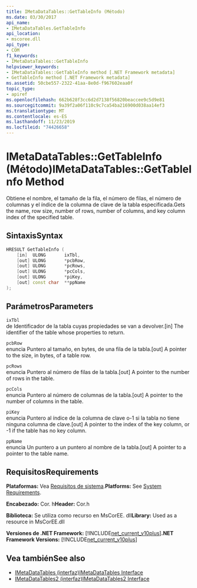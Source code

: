 ```yaml
---
title: IMetaDataTables::GetTableInfo (Método)
ms.date: 03/30/2017
api_name:
- IMetaDataTables.GetTableInfo
api_location:
- mscoree.dll
api_type:
- COM
f1_keywords:
- IMetaDataTables::GetTableInfo
helpviewer_keywords:
- IMetaDataTables::GetTableInfo method [.NET Framework metadata]
- GetTableInfo method [.NET Framework metadata]
ms.assetid: 50cbe557-2322-41aa-8e0d-f967602eaa0f
topic_type:
- apiref
ms.openlocfilehash: 662b628f3cc6d2d7138f56820beaccee9c5d9e81
ms.sourcegitcommit: 9a39f2a06f110c9c7ca54ba216900d038aa14ef3
ms.translationtype: MT
ms.contentlocale: es-ES
ms.lasthandoff: 11/23/2019
ms.locfileid: "74426658"
---
```

# <a name="imetadatatablesgettableinfo-method"></a><span data-ttu-id="3f6e4-102">IMetaDataTables::GetTableInfo (Método)</span><span class="sxs-lookup"><span data-stu-id="3f6e4-102">IMetaDataTables::GetTableInfo Method</span></span>
<span data-ttu-id="3f6e4-103">Obtiene el nombre, el tamaño de la fila, el número de filas, el número de columnas y el índice de la columna de clave de la tabla especificada.</span><span class="sxs-lookup"><span data-stu-id="3f6e4-103">Gets the name, row size, number of rows, number of columns, and key column index of the specified table.</span></span>  
  
## <a name="syntax"></a><span data-ttu-id="3f6e4-104">Sintaxis</span><span class="sxs-lookup"><span data-stu-id="3f6e4-104">Syntax</span></span>  
  
```cpp  
HRESULT GetTableInfo (  
    [in]  ULONG       ixTbl,  
    [out] ULONG       *pcbRow,  
    [out] ULONG       *pcRows,  
    [out] ULONG       *pcCols,  
    [out] ULONG       *piKey,  
    [out] const char  **ppName  
);  
```  
  
## <a name="parameters"></a><span data-ttu-id="3f6e4-105">Parámetros</span><span class="sxs-lookup"><span data-stu-id="3f6e4-105">Parameters</span></span>  
 `ixTbl`  
 <span data-ttu-id="3f6e4-106">de Identificador de la tabla cuyas propiedades se van a devolver.</span><span class="sxs-lookup"><span data-stu-id="3f6e4-106">[in] The identifier of the table whose properties to return.</span></span>  
  
 `pcbRow`  
 <span data-ttu-id="3f6e4-107">enuncia Puntero al tamaño, en bytes, de una fila de la tabla.</span><span class="sxs-lookup"><span data-stu-id="3f6e4-107">[out] A pointer to the size, in bytes, of a table row.</span></span>  
  
 `pcRows`  
 <span data-ttu-id="3f6e4-108">enuncia Puntero al número de filas de la tabla.</span><span class="sxs-lookup"><span data-stu-id="3f6e4-108">[out] A pointer to the number of rows in the table.</span></span>  
  
 `pcCols`  
 <span data-ttu-id="3f6e4-109">enuncia Puntero al número de columnas de la tabla.</span><span class="sxs-lookup"><span data-stu-id="3f6e4-109">[out] A pointer to the number of columns in the table.</span></span>  
  
 `piKey`  
 <span data-ttu-id="3f6e4-110">enuncia Puntero al índice de la columna de clave o-1 si la tabla no tiene ninguna columna de clave.</span><span class="sxs-lookup"><span data-stu-id="3f6e4-110">[out] A pointer to the index of the key column, or -1 if the table has no key column.</span></span>  
  
 `ppName`  
 <span data-ttu-id="3f6e4-111">enuncia Un puntero a un puntero al nombre de la tabla.</span><span class="sxs-lookup"><span data-stu-id="3f6e4-111">[out] A pointer to a pointer to the table name.</span></span>  
  
## <a name="requirements"></a><span data-ttu-id="3f6e4-112">Requisitos</span><span class="sxs-lookup"><span data-stu-id="3f6e4-112">Requirements</span></span>  
 <span data-ttu-id="3f6e4-113">**Plataformas:** Vea [Requisitos de sistema](../../../../docs/framework/get-started/system-requirements.md).</span><span class="sxs-lookup"><span data-stu-id="3f6e4-113">**Platforms:** See [System Requirements](../../../../docs/framework/get-started/system-requirements.md).</span></span>  
  
 <span data-ttu-id="3f6e4-114">**Encabezado:** Cor. h</span><span class="sxs-lookup"><span data-stu-id="3f6e4-114">**Header:** Cor.h</span></span>  
  
 <span data-ttu-id="3f6e4-115">**Biblioteca:** Se utiliza como recurso en MsCorEE. dll</span><span class="sxs-lookup"><span data-stu-id="3f6e4-115">**Library:** Used as a resource in MsCorEE.dll</span></span>  
  
 <span data-ttu-id="3f6e4-116">**Versiones de .NET Framework:** [!INCLUDE[net_current_v10plus](../../../../includes/net-current-v10plus-md.md)]</span><span class="sxs-lookup"><span data-stu-id="3f6e4-116">**.NET Framework Versions:** [!INCLUDE[net_current_v10plus](../../../../includes/net-current-v10plus-md.md)]</span></span>  
  
## <a name="see-also"></a><span data-ttu-id="3f6e4-117">Vea también</span><span class="sxs-lookup"><span data-stu-id="3f6e4-117">See also</span></span>

- [<span data-ttu-id="3f6e4-118">IMetaDataTables (interfaz)</span><span class="sxs-lookup"><span data-stu-id="3f6e4-118">IMetaDataTables Interface</span></span>](../../../../docs/framework/unmanaged-api/metadata/imetadatatables-interface.md)
- [<span data-ttu-id="3f6e4-119">IMetaDataTables2 (interfaz)</span><span class="sxs-lookup"><span data-stu-id="3f6e4-119">IMetaDataTables2 Interface</span></span>](../../../../docs/framework/unmanaged-api/metadata/imetadatatables2-interface.md)
